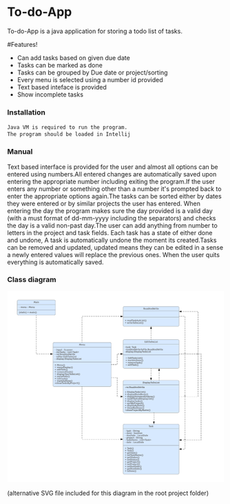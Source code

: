 
# To-do-App
To-do-App is a java application for storing a todo list of tasks.

#Features!

  - Can add tasks based on given due date
  - Tasks can be  marked as done
  - Tasks can be grouped by Due date or project/sorting
  - Every menu is selected using a number id provided 
  - Text based inteface is provided
  - Show incomplete tasks
  
### Installation
    Java VM is required to run the program.
    The program should be loaded in Intellij
    

### Manual

Text based interface is provided for the user and almost all options can be entered using numbers.All entered changes are automatically saved upon entering the appropriate number including exiting the program.If the user enters any number or something other than a number it's prompted back to enter the appropriate options again.The tasks can be sorted either by dates they were entered or by similar projects the user has entered. When entering the day the program makes sure the day provided is a valid day (with a must format of dd-mm-yyyy including the separators) and checks the day is a valid non-past day.The user can add anything from number to letters in the project and task fields. Each task has a state of either done and undone, A task is automatically undone the moment its created.Tasks can be removed and updated, updated means they can be edited in a sense a newly entered values will replace the previous ones. When the user quits everything is automatically saved.


### Class diagram
![class diagram](Class_Diagram.png)

(alternative SVG file included for this diagram in the root project folder)
